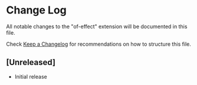 # Change Log

All notable changes to the "of-effect" extension will be documented in this file.

Check [Keep a Changelog](http://keepachangelog.com/) for recommendations on how to structure this file.

## [Unreleased]

- Initial release